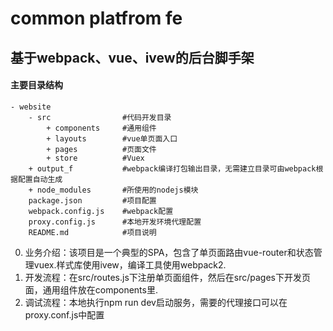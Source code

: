 # common platfrom fe

## 基于webpack、vue、ivew的后台脚手架

#### 主要目录结构

```
- website
    - src                #代码开发目录
        + components     #通用组件
        + layouts        #vue单页面入口
        + pages          #页面文件
        + store          #Vuex
    + output_f           #webpack编译打包输出目录，无需建立目录可由webpack根据配置自动生成
    + node_modules       #所使用的nodejs模块
    package.json         #项目配置
    webpack.config.js    #webpack配置
    proxy.config.js      #本地开发环境代理配置
    README.md            #项目说明
```

0. 业务介绍：该项目是一个典型的SPA，包含了单页面路由vue-router和状态管理vuex.样式库使用ivew，编译工具使用webpack2.
1. 开发流程：在src/routes.js下注册单页面组件，然后在src/pages下开发页面，通用组件放在components里.
2. 调试流程：本地执行npm run dev启动服务，需要的代理接口可以在proxy.conf.js中配置

